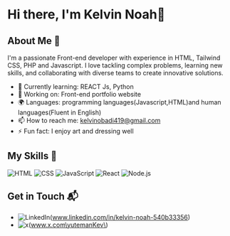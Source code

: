 # Hi there, I'm Kelvin Noah👋



## About Me 🚀

I'm a passionate Front-end developer with experience in HTML, Tailwind CSS, PHP and Javascript. I love tackling complex problems, learning new skills, and collaborating with diverse teams to create innovative solutions.

- 🌱 Currently learning: REACT Js, Python
- 🔭 Working on: Front-end portfolio website
- 🌍 Languages: programming languages(Javascript,HTML)and human languages(Fluent in English)
- 📫 How to reach me: kelvinobadi419@gmail.com
- ⚡ Fun fact: I enjoy art and dressing well

## My Skills 🧠

![HTML](https://img.shields.io/badge/-HTML-E34F26?style=flat-square&logo=html5&logoColor=white)
![CSS](https://img.shields.io/badge/-CSS-1572B6?style=flat-square&logo=css3&logoColor=white)
![JavaScript](https://img.shields.io/badge/-JavaScript-F7DF1E?style=flat-square&logo=javascript&logoColor=black)
![React](https://img.shields.io/badge/-React-61DAFB?style=flat-square&logo=react&logoColor=black)
![Node.js](https://img.shields.io/badge/-Node.js-339933?style=flat-square&logo=node.js&logoColor=white)

## Get in Touch 📬

- ![LinkedIn](https://img.shields.io/badge/LinkedIn-0077B5?style=for-the-badge&logo=linkedin&logoColor=white)(www.linkedin.com/in/kelvin-noah-540b33356)
- ![x](https://img.shields.io/badge/X-000000?style=for-the-badge&logo=x&logoColor=white)(www.x.com\yutemanKev\)


